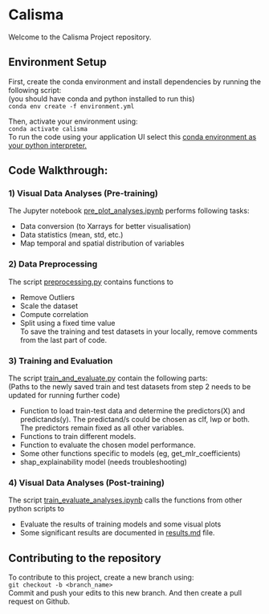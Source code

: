 # Calisma

Welcome to the Calisma Project repository. 

## Environment Setup

First, create the conda environment and install dependencies by running the following script:</br>
(you should have conda and python installed to run this) </br>
`conda env create -f environment.yml` 

Then, activate your environment using:</br>
`conda activate calisma`</br>
To run the code using your application UI select this [conda environment as your python interpreter.](https://www.google.com/search?q=select+existing+conda+environment+as+python+interpreter&client=ubuntu-sn&hs=rkJ&sca_esv=63c9e37f8da915f5&channel=fs&sxsrf=AHTn8zqxaLTBEhH0yx9c5RTSDwiCU5Jqzw%3A1742553270476&ei=tkDdZ87cHIWui-gP_4WP6QE&ved=0ahUKEwjOj8Hl_JqMAxUF1wIHHf_CIx0Q4dUDCBA&uact=5&oq=select+existing+conda+environment+as+python+interpreter&gs_lp=Egxnd3Mtd2l6LXNlcnAiN3NlbGVjdCBleGlzdGluZyBjb25kYSBlbnZpcm9ubWVudCBhcyBweXRob24gaW50ZXJwcmV0ZXIyBRAAGO8FMgUQABjvBTIFEAAY7wUyBRAAGO8FMggQABiiBBiJBUiHGVCzBVipEnABeAGQAQCYAYYBoAGiBqoBAzYuM7gBA8gBAPgBAZgCCaACtgbCAgoQABiwAxjWBBhHwgIHECMYsAIYJ8ICCBAAGIAEGKIEmAMAiAYBkAYIkgcDNS40oAe4ObIHAzQuNLgHrAY&sclient=gws-wiz-serp)

## Code Walkthrough:

### 1) Visual Data Analyses (Pre-training)
The Jupyter notebook [pre_plot_analyses.ipynb](pre_plot_analyses.ipynb) performs following tasks:
- Data conversion (to Xarrays for better visualisation)
- Data statistics (mean, std, etc.)
- Map temporal and spatial distribution of variables

### 2) Data Preprocessing
The script [preprocessing.py](preprocessing.py) contains functions to
- Remove Outliers
- Scale the dataset 
- Compute correlation
- Split using a fixed time value </br>
To save the training and test datasets in your locally, remove comments from the last part of code.

### 3) Training and Evaluation
The script [train_and_evaluate.py](train_and_evaluate.py) contain the following parts: </br>
(Paths to the newly saved train and test datasets from step 2 needs to be updated for running further code) 
- Function to load train-test data and determine the predictors(X) and predictands(y). 
The predictand/s could be chosen as clf, lwp or both. The predictors remain fixed as all other variables.
- Functions to train different models.
- Function to evaluate the chosen model performance. 
- Some other functions specific to models (eg, get_mlr_coefficients)
- shap_explainability model (needs troubleshooting)

### 4) Visual Data Analyses (Post-training)
The script [train_evaluate_analyses.ipynb](train_evaluate_analyses.ipynb) calls the functions from other python scripts to </br>
- Evaluate the results of training models and some visual plots
- Some significant results are documented in [results.md](results.md) file.

## Contributing to the repository

To contribute to this project, create a new branch using: </br>
`git checkout -b <branch_name>` </br>
Commit and push your edits to this new branch. And then create a pull request on Github.
